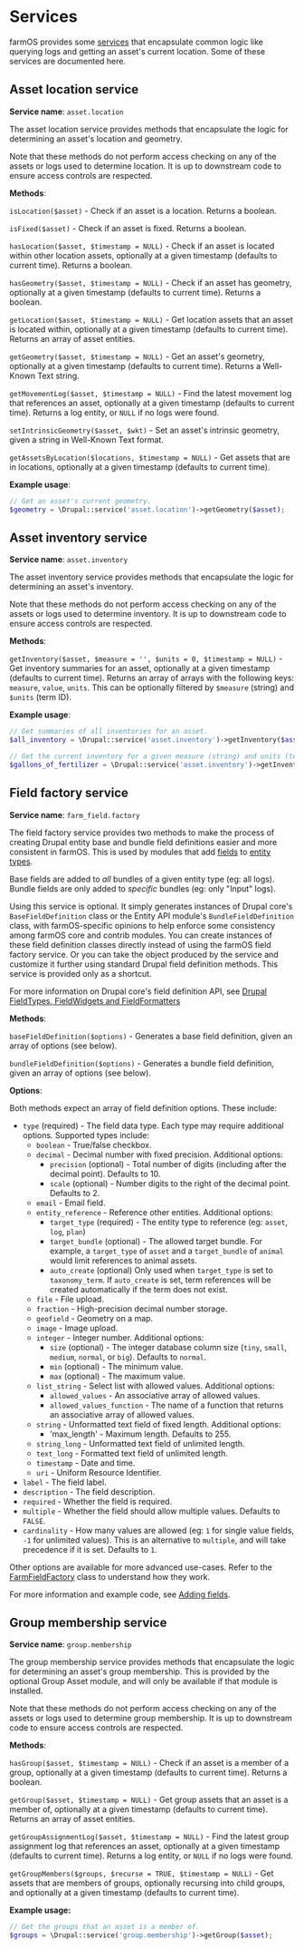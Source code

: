 # Services

farmOS provides some [services](https://symfony.com/doc/current/service_container.html)
that encapsulate common logic like querying logs and getting an asset's current
location. Some of these services are documented here.

## Asset location service

**Service name**: `asset.location`

The asset location service provides methods that encapsulate the logic for
determining an asset's location and geometry.

Note that these methods do not perform access checking on any of the assets or
logs used to determine location. It is up to downstream code to ensure access
controls are respected.

**Methods**:

`isLocation($asset)` - Check if an asset is a location. Returns a boolean.

`isFixed($asset)` - Check if an asset is fixed. Returns a boolean.

`hasLocation($asset, $timestamp = NULL)` - Check if an asset is located within other
location assets, optionally at a given timestamp (defaults to current time).
Returns a boolean.

`hasGeometry($asset, $timestamp = NULL)` - Check if an asset has geometry, optionally
at a given timestamp (defaults to current time). Returns a boolean.

`getLocation($asset, $timestamp = NULL)` - Get location assets that an asset is
located within, optionally at a given timestamp (defaults to current time).
Returns an array of asset entities.

`getGeometry($asset, $timestamp = NULL)` - Get an asset's geometry, optionally at a
given timestamp (defaults to current time). Returns a Well-Known Text string.

`getMovementLog($asset, $timestamp = NULL)` - Find the latest movement log that
references an asset, optionally at a given timestamp (defaults to current
time). Returns a log entity, or `NULL` if no logs were found.

`setIntrinsicGeometry($asset, $wkt)` - Set an asset's intrinsic geometry, given
a string in Well-Known Text format.

`getAssetsByLocation($locations, $timestamp = NULL)` - Get assets that are in
locations, optionally at a given timestamp (defaults to current time).

**Example usage**:

```php
// Get an asset's current geometry.
$geometry = \Drupal::service('asset.location')->getGeometry($asset);
```

## Asset inventory service

**Service name**: `asset.inventory`

The asset inventory service provides methods that encapsulate the logic for
determining an asset's inventory.

Note that these methods do not perform access checking on any of the assets or
logs used to determine inventory. It is up to downstream code to ensure access
controls are respected.

**Methods**:

`getInventory($asset, $measure = '', $units = 0, $timestamp = NULL)` - Get
inventory summaries for an asset, optionally at a given timestamp (defaults
to current time). Returns an array of arrays with the following keys:
`measure`, `value`, `units`. This can be optionally filtered by `$measure`
(string) and `$units` (term ID).

**Example usage**:

```php
// Get summaries of all inventories for an asset.
$all_inventory = \Drupal::service('asset.inventory')->getInventory($asset);

// Get the current inventory for a given measure (string) and units (term id).
$gallons_of_fertilizer = \Drupal::service('asset.inventory')->getInventory($asset, 'volume', 123);
```

## Field factory service

**Service name**: `farm_field.factory`

The field factory service provides two methods to make the process of creating
Drupal entity base and bundle field definitions easier and more consistent in
farmOS. This is used by modules that add [fields](/development/module/fields)
to [entity types](/development/module/entities).

Base fields are added to *all* bundles of a given entity type (eg: all logs).
Bundle fields are only added to *specific* bundles (eg: only "Input" logs).

Using this service is optional. It simply generates instances of Drupal core's
`BaseFieldDefinition` class or the Entity API module's `BundleFieldDefinition`
class, with farmOS-specific opinions to help enforce some consistency among
farmOS core and contrib modules. You can create instances of these field
definition classes directly instead of using the farmOS field factory service.
Or you can take the object produced by the service and customize it further
using standard Drupal field definition methods. This service is provided only
as a shortcut.

For more information on Drupal core's field definition API, see
[Drupal FieldTypes, FieldWidgets and FieldFormatters](https://www.drupal.org/docs/drupal-apis/entity-api/fieldtypes-fieldwidgets-and-fieldformatters)

**Methods**:

`baseFieldDefinition($options)` - Generates a base field definition, given an
array of options (see below).

`bundleFieldDefinition($options)` - Generates a bundle field definition, given
an array of options (see below).

**Options**:

Both methods expect an array of field definition options. These include:

- `type` (required) - The field data type. Each type may require additional
  options. Supported types include:
    - `boolean` - True/false checkbox.
    - `decimal` - Decimal number with fixed precision. Additional options:
        - `precision` (optional) - Total number of digits (including after the
          decimal point). Defaults to 10.
        - `scale` (optional) - Number digits to the right of the decimal point.
          Defaults to 2.
    - `email` - Email field.
    - `entity_reference` - Reference other entities. Additional options:
        - `target_type` (required) - The entity type to reference (eg: `asset`,
          `log`, `plan`)
        - `target_bundle` (optional) - The allowed target bundle. For example,
          a `target_type` of `asset` and a `target_bundle` of `animal` would
          limit references to animal assets.
        - `auto_create` (optional) Only used when `target_type` is set to
          `taxonomy_term`. If `auto_create` is set, term references will be
          created automatically if the term does not exist.
    - `file` - File upload.
    - `fraction` - High-precision decimal number storage.
    - `geofield` - Geometry on a map.
    - `image` - Image upload.
    - `integer` - Integer number. Additional options:
        - `size` (optional) - The integer database column size (`tiny`,
          `small`, `medium`, `normal`, or `big`). Defaults to `normal`.
        - `min` (optional) - The minimum value.
        - `max` (optional) - The maximum value.
    - `list_string` - Select list with allowed values. Additional options:
        - `allowed_values` - An associative array of allowed values.
        - `allowed_values_function` - The name of a function that returns an
          associative array of allowed values.
    - `string` - Unformatted text field of fixed length. Additional options:
        - 'max_length' - Maximum length. Defaults to 255.
    - `string_long` - Unformatted text field of unlimited length.
    - `text_long` - Formatted text field of unlimited length.
    - `timestamp` - Date and time.
    - `uri` - Uniform Resource Identifier.
- `label` - The field label.
- `description` - The field description.
- `required` - Whether the field is required.
- `multiple` - Whether the field should allow multiple values. Defaults to
  `FALSE`.
- `cardinality` - How many values are allowed (eg: `1` for single value
  fields, `-1` for unlimited values). This is an alternative to `multiple`,
  and will take precedence if it is set. Defaults to `1`.

Other options are available for more advanced use-cases. Refer to the
[FarmFieldFactory](https://github.com/farmOS/farmOS/blob/3.x/modules/core/field/src/FarmFieldFactory.php)
class to understand how they work.

For more information and example code, see [Adding fields](/development/module/fields).

## Group membership service

**Service name**: `group.membership`

The group membership service provides methods that encapsulate the logic for
determining an asset's group membership. This is provided by the optional Group
Asset module, and will only be available if that module is installed.

Note that these methods do not perform access checking on any of the assets or
logs used to determine group membership. It is up to downstream code to ensure
access controls are respected.

**Methods**:

`hasGroup($asset, $timestamp = NULL)` - Check if an asset is a member of a group,
optionally at a given timestamp (defaults to current time). Returns a boolean.

`getGroup($asset, $timestamp = NULL)` - Get group assets that an asset is a member
of, optionally at a given timestamp (defaults to current time). Returns an
array of asset entities.

`getGroupAssignmentLog($asset, $timestamp = NULL)` - Find the latest group
assignment log that references an asset, optionally at a given timestamp
(defaults to current time). Returns a log entity, or `NULL` if no logs were
found.

`getGroupMembers($groups, $recurse = TRUE, $timestamp = NULL)` - Get assets that
are members of groups, optionally recursing into child groups, and optionally
at a given timestamp (defaults to current time).

**Example usage:**

```php
// Get the groups that an asset is a member of.
$groups = \Drupal::service('group.membership')->getGroup($asset);
```
